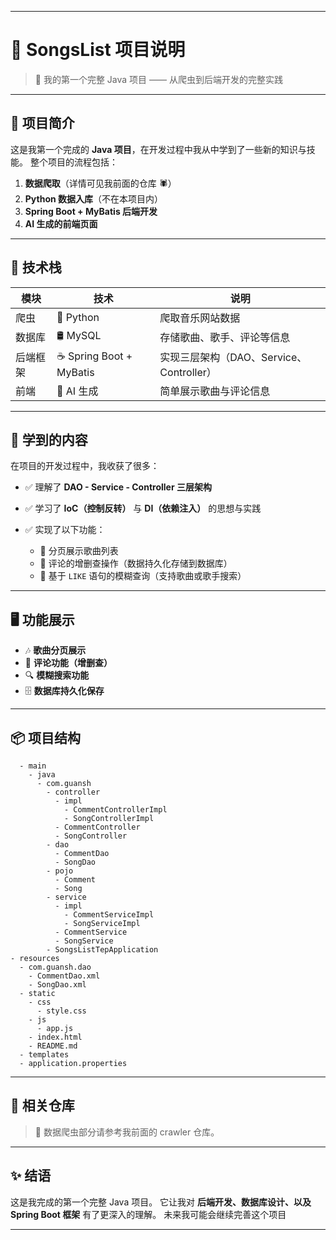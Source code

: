 
---

# 🎵 SongsList 项目说明

> 🚀 我的第一个完整 Java 项目 —— 从爬虫到后端开发的完整实践

---

## 🌟 项目简介

这是我第一个完成的 **Java 项目**，在开发过程中我从中学到了一些新的知识与技能。
整个项目的流程包括：

1. **数据爬取**（详情可见我前面的仓库 🕷️）
2. **Python 数据入库**（不在本项目内）
3. **Spring Boot + MyBatis 后端开发**
4. **AI 生成的前端页面**

---

## 🧩 技术栈

| 模块   | 技术                      | 说明                             |
| ---- | ----------------------- | ------------------------------ |
| 爬虫   | 🐍 Python               | 爬取音乐网站数据                       |
| 数据库  | 🛢️ MySQL               | 存储歌曲、歌手、评论等信息                  |
| 后端框架 | ☕ Spring Boot + MyBatis | 实现三层架构（DAO、Service、Controller） |
| 前端   | 🤖 AI 生成                | 简单展示歌曲与评论信息                    |

---

## 🧠 学到的内容

在项目的开发过程中，我收获了很多：

* ✅ 理解了 **DAO - Service - Controller 三层架构**
* ✅ 学习了 **IoC（控制反转）** 与 **DI（依赖注入）** 的思想与实践
* ✅ 实现了以下功能：

  * 🔹 分页展示歌曲列表
  * 🔹 评论的增删查操作（数据持久化存储到数据库）
  * 🔹 基于 `LIKE` 语句的模糊查询（支持歌曲或歌手搜索）

---

## 🖥️ 功能展示

* 🎶 **歌曲分页展示**
* 💬 **评论功能（增删查）**
* 🔍 **模糊搜索功能**
* 🗄️ **数据库持久化保存**

---

## 📦 项目结构

```- src
  - main
    - java
      - com.guansh
        - controller
          - impl
            - CommentControllerImpl
            - SongControllerImpl
          - CommentController
          - SongController
        - dao
          - CommentDao
          - SongDao
        - pojo
          - Comment
          - Song
        - service
          - impl
            - CommentServiceImpl
            - SongServiceImpl
          - CommentService
          - SongService
        - SongsListTepApplication
- resources
  - com.guansh.dao
    - CommentDao.xml
    - SongDao.xml
  - static
    - css
      - style.css
    - js
      - app.js
    - index.html
    - README.md
  - templates
  - application.properties
```

---

## 🔗 相关仓库

> 🧩 数据爬虫部分请参考我前面的 crawler 仓库。

---

## ✨ 结语

这是我完成的第一个完整 Java 项目。
它让我对 **后端开发、数据库设计、以及 Spring Boot 框架** 有了更深入的理解。
未来我可能会继续完善这个项目



---


